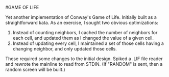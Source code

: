#GAME OF LIFE

Yet another implementation of Conway's Game of Life.  Initially built as a straightforward kata.  As an exercise, I sought two obvious optimizations:

  1. Instead of counting neighbors, I cached the number of neighbors for each cell, and updated them as I changed the value of a given cell.
  2. Instead of updating every cell, I maintained a set of those cells having a changing neighbor, and only updated those cells.

These required some changes to the initial design.  Spiked a .LIF file reader and rewrote the mainline to read from STDIN.  (If "RANDOM" is sent, then a random screen will be built.)
